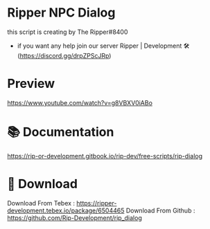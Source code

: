 # Ripper NPC Dialog #

this script is creating by The Ripper#8400

- if you want any help join our server Ripper | Development 🛠 (https://discord.gg/drpZPScJRp)
# Preview

https://www.youtube.com/watch?v=g8VBXV0iABo

# 📚 Documentation

https://rip-or-development.gitbook.io/rip-dev/free-scripts/rip-dialog

# 💾 Download

Download From Tebex : https://ripper-development.tebex.io/package/6504465
Download From Github : https://github.com/Rip-Development/rip_dialog
